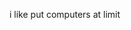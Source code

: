 i like put computers at limit

<!---
pacfcporg/pacfcporg is a ✨ special ✨ repository because its `README.md` (this file) appears on your GitHub profile.
You can click the Preview link to take a look at your changes.
--->

